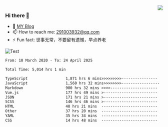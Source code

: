 <img align='right' src='https://github-readme-stats.vercel.app/api?username=niaogege&show_icons=true&theme=radical'/>

### Hi there 👋

- 🌱 [MY Blog](https://bythewayer.com/)
- 📫 How to reach me: 291003932@qq.com
- ⚡ Fun fact:  世事无常，不要留有遗憾，早点养老

![Test](https://github-readme-stats.vercel.app/api/top-langs/?username=niaogege&layout=compact)

<!--START_SECTION:waka-->

```txt
From: 10 March 2020 - To: 24 April 2025

Total Time: 5,014 hrs 1 min

TypeScript                 1,871 hrs 6 mins>>>>>>>>>----------------   37.32 %
JavaScript                 1,560 hrs 32 mins>>>>>>>>-----------------   31.12 %
Markdown                   900 hrs 32 mins >>>>---------------------   17.96 %
Vue.js                     177 hrs 49 mins >------------------------   03.55 %
JSON                       171 hrs 21 mins >------------------------   03.42 %
SCSS                       146 hrs 46 mins >------------------------   02.93 %
HTML                       48 hrs 21 mins  -------------------------   00.96 %
Other                      37 hrs 20 mins  -------------------------   00.74 %
YAML                       35 hrs 34 mins  -------------------------   00.71 %
CSS                        14 hrs 48 mins  -------------------------   00.30 %
```

<!--END_SECTION:waka-->
